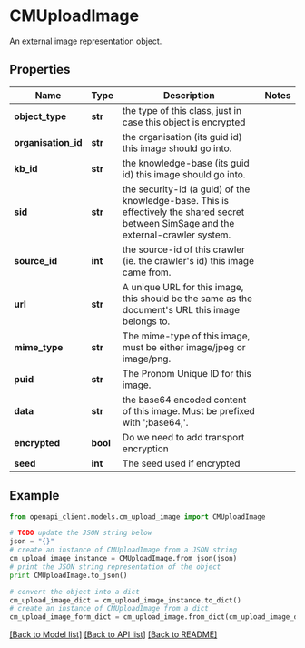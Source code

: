 # CMUploadImage

An external image representation object.

## Properties
Name | Type | Description | Notes
------------ | ------------- | ------------- | -------------
**object_type** | **str** | the type of this class, just in case this object is encrypted | 
**organisation_id** | **str** | the organisation (its guid id) this image should go into. | 
**kb_id** | **str** | the knowledge-base (its guid id) this image should go into. | 
**sid** | **str** | the security-id (a guid) of the knowledge-base.  This is effectively the shared secret between SimSage and the external-crawler system. | 
**source_id** | **int** | the source-id of this crawler (ie. the crawler&#39;s id) this image came from. | 
**url** | **str** | A unique URL for this image, this should be the same as the document&#39;s URL this image belongs to. | 
**mime_type** | **str** | The mime-type of this image, must be either image/jpeg or image/png. | 
**puid** | **str** | The Pronom Unique ID for this image. | 
**data** | **str** | the base64 encoded content of this image.  Must be prefixed with &#39;;base64,&#39;. | 
**encrypted** | **bool** | Do we need to add transport encryption | 
**seed** | **int** | The seed used if encrypted | 

## Example

```python
from openapi_client.models.cm_upload_image import CMUploadImage

# TODO update the JSON string below
json = "{}"
# create an instance of CMUploadImage from a JSON string
cm_upload_image_instance = CMUploadImage.from_json(json)
# print the JSON string representation of the object
print CMUploadImage.to_json()

# convert the object into a dict
cm_upload_image_dict = cm_upload_image_instance.to_dict()
# create an instance of CMUploadImage from a dict
cm_upload_image_form_dict = cm_upload_image.from_dict(cm_upload_image_dict)
```
[[Back to Model list]](../README.md#documentation-for-models) [[Back to API list]](../README.md#documentation-for-api-endpoints) [[Back to README]](../README.md)


